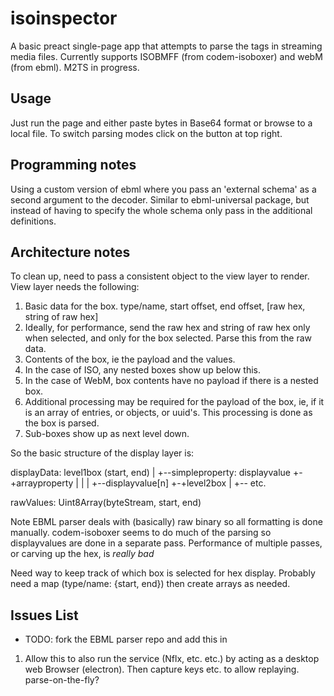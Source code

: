 # isoinspector

A basic preact single-page app that attempts to parse the tags in streaming media files. Currently supports ISOBMFF (from codem-isoboxer) and webM (from ebml). M2TS in progress.

## Usage
Just run the page and either paste bytes in Base64 format or browse to a local file. To switch parsing modes click on the button at top right.

## Programming notes
Using a custom version of ebml where you pass an 'external schema' as a second argument to the decoder. Similar to ebml-universal package, but instead of having to specify the whole schema only pass in the additional definitions.

## Architecture notes
To clean up, need to pass a consistent object to the view layer to render. View layer needs the following:
1. Basic data for the box. type/name, start offset, end offset, [raw hex, string of raw hex]
  1. Ideally, for performance, send the raw hex and string of raw hex only when selected, and only for the box selected. Parse this from the raw data.
1. Contents of the box, ie the payload and the values.
  1. In the case of ISO, any nested boxes show up below this.
  1. In the case of WebM, box contents have no payload if there is a nested box.
  1. Additional processing may be required for the payload of the box, ie, if it is an array of entries, or objects, or uuid's. This processing is done as the box is parsed.
1. Sub-boxes show up as next level down.

So the basic structure of the display layer is:

displayData:
level1box (start, end)
|
+--simpleproperty: displayvalue
+-+arrayproperty
| |
| +--displayvalue[n]
+-+level2box
  |
  +-- etc.

rawValues: Uint8Array(byteStream, start, end)

Note EBML parser deals with (basically) raw binary so all formatting is done manually.
codem-isoboxer seems to do much of the parsing so displayvalues are done in a separate pass.
Performance of multiple passes, or carving up the hex, is *really bad*

Need way to keep track of which box is selected for hex display. Probably need a map (type/name: {start, end}) then create arrays as needed.

## Issues List

* TODO: fork the EBML parser repo and add this in
1. Allow this to also run the service (Nflx, etc. etc.) by acting as a desktop web Browser (electron). Then capture keys etc. to allow replaying. parse-on-the-fly?
